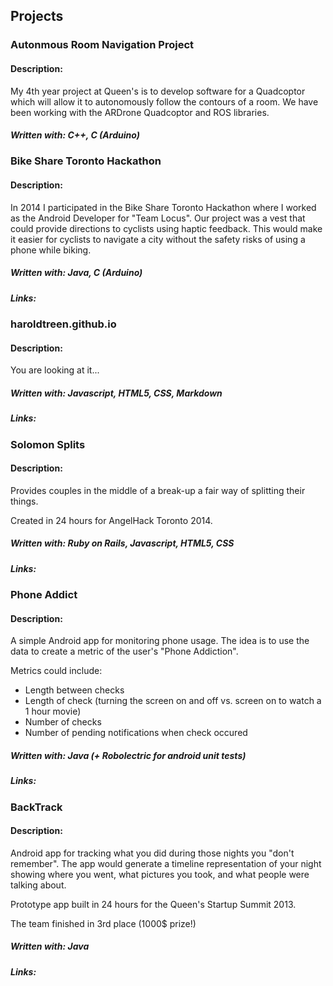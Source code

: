 <h2 class='cntr'>Projects</h2>

### Autonmous Room Navigation Project

#### Description:
My 4th year project at Queen's is to develop software for a Quadcoptor which will allow it to autonomously follow the contours of a room. We have been working with the ARDrone Quadcoptor and ROS libraries.

##### Written with: C++, C (Arduino)


### Bike Share Toronto Hackathon

#### Description:
In 2014 I participated in the Bike Share Toronto Hackathon where I worked as the Android Developer for "Team Locus". 
Our project was a vest that could provide directions to cyclists using haptic feedback. This would make it easier for cyclists to navigate a city without the safety risks of using a phone while biking.

##### Written with: Java, C (Arduino)
##### Links:
<a class='track' href='https://github.com/pearlchen/hackbikeshareTO'><i class="fa fa-github fa-2x icon-sml"></i></a>


### haroldtreen.github.io

#### Description:
You are looking at it...

##### Written with: Javascript, HTML5, CSS, Markdown
##### Links:

<a class='track' href='https://github.com/haroldtreen/haroldtreen.github.io'><i class="fa fa-github fa-2x icon-sml"></i></a>
<a class='track' href='https://haroldtreen.github.io'><i class="fa fa-globe fa-2x icon-sml"></i></a>

### Solomon Splits

#### Description:
Provides couples in the middle of a break-up a fair way of splitting their things.

Created in 24 hours for AngelHack Toronto 2014.

##### Written with: Ruby on Rails, Javascript, HTML5, CSS
##### Links: 

<a class='track' href='https://github.com/haroldtreen/Solomon'><i class="fa fa-github fa-2x icon-sml"></i></a>
<a class='track' href='http://solomonsplits.me/'><i class="fa fa-globe fa-2x icon-sml"></i></a>
<a class='track' href='https://twitter.com/solomonsplits'><i class="fa fa-twitter fa-2x icon-sml"></i></a>

### Phone Addict

#### Description:
A simple Android app for monitoring phone usage.
The idea is to use the data to create a metric of the user's "Phone Addiction". 

Metrics could include:
- Length between checks
- Length of check (turning the screen on and off vs. screen on to watch a 1 hour movie)
- Number of checks
- Number of pending notifications when check occured

##### Written with: Java (+ Robolectric for android unit tests)
##### Links:

<a class='track' href='https://github.com/haroldtreen/PhoneAddict'><i class="fa fa-github fa-2x icon-sml"></i></a>

### BackTrack

#### Description:
Android app for tracking what you did during those nights you "don't remember". The app would generate a timeline representation of your night showing where you went, what pictures you took, and what people were talking about.

Prototype app built in 24 hours for the Queen's Startup Summit 2013.

The team finished in 3rd place (1000$ prize!)

##### Written with: Java
##### Links: 

<a class='track' href='https://github.com/haroldtreen/BackTrack'><i class="fa fa-github fa-2x icon-sml"></i></a>

